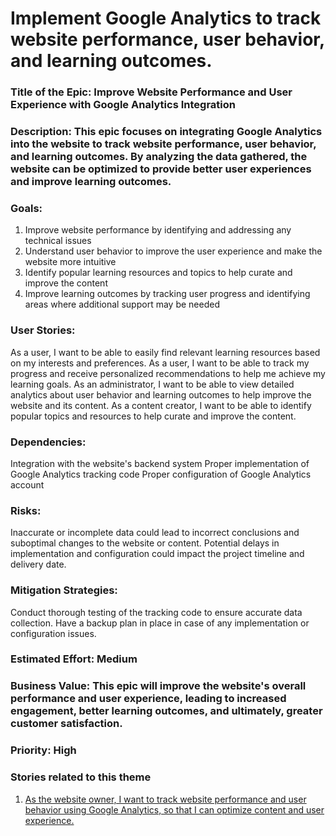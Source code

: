 # Implement Google Analytics to track website performance, user behavior, and learning outcomes.

### Title of the Epic: Improve Website Performance and User Experience with Google Analytics Integration

### Description: This epic focuses on integrating Google Analytics into the website to track website performance, user behavior, and learning outcomes. By analyzing the data gathered, the website can be optimized to provide better user experiences and improve learning outcomes.

### Goals:

1. Improve website performance by identifying and addressing any technical issues
2. Understand user behavior to improve the user experience and make the website more intuitive
3. Identify popular learning resources and topics to help curate and improve the content
4. Improve learning outcomes by tracking user progress and identifying areas where additional support may be needed
### User Stories:

As a user, I want to be able to easily find relevant learning resources based on my interests and preferences.
As a user, I want to be able to track my progress and receive personalized recommendations to help me achieve my learning goals.
As an administrator, I want to be able to view detailed analytics about user behavior and learning outcomes to help improve the website and its content.
As a content creator, I want to be able to identify popular topics and resources to help curate and improve the content.
### Dependencies:

Integration with the website's backend system
Proper implementation of Google Analytics tracking code
Proper configuration of Google Analytics account
### Risks:

Inaccurate or incomplete data could lead to incorrect conclusions and suboptimal changes to the website or content.
Potential delays in implementation and configuration could impact the project timeline and delivery date.
### Mitigation Strategies:

Conduct thorough testing of the tracking code to ensure accurate data collection.
Have a backup plan in place in case of any implementation or configuration issues.
### Estimated Effort: Medium

### Business Value: This epic will improve the website's overall performance and user experience, leading to increased engagement, better learning outcomes, and ultimately, greater customer satisfaction.

### Priority: High





### Stories related to this theme
1. [As the website owner, I want to track website performance and user behavior using Google Analytics, so that I can optimize content and user experience.](stories/s3.md)